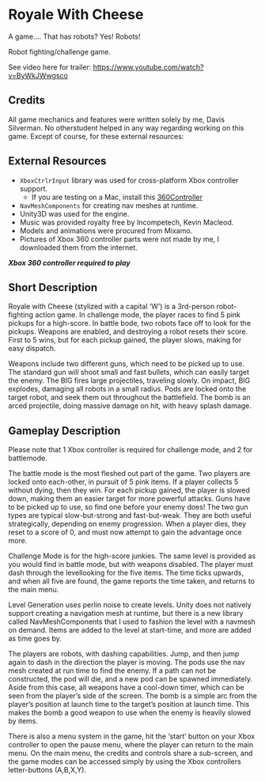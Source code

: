 # Royale With Cheese #

A game.... That has robots? Yes! Robots!

Robot fighting/challenge game.

See video here for trailer: https://www.youtube.com/watch?v=ByWkJWwgsco

## Credits ##

All game mechanics and features were written solely by me, Davis Silverman. No otherstudent helped in any way regarding working on this game. Except of course, for these external resources:

## External Resources ##

* `XboxCtrlrInput` library was used for cross-platform Xbox controller support.
    * If you are testing on a Mac, install this [360Controller](https://github.com/360Controller/360Controller/releases)
* `NavMeshComponents` for creating nav meshes at runtime.
* Unity3D was used for the engine.
* Music was provided royalty free by Incompetech, Kevin Macleod.
* Models and animations were procured from Mixamo.
* Pictures of Xbox 360 controller parts were not made by me, I downloaded them from the internet.

***Xbox 360 controller required to play***

## Short Description ##

Royale with Cheese (stylized with a capital ‘W’) is a 3rd-person robot-fighting
action game. In challenge mode, the player races to find 5 pink pickups for a
high-score. In battle bode, two robots face off to look for the pickups.
Weapons are enabled, and destroying a robot resets their score.
First to 5 wins, but for each pickup gained, the player slows,
making for easy dispatch.

Weapons include two different guns, which need to be picked up to use.
The standard gun will shoot small and fast bullets, which can easily target
the enemy. The BIG fires large projectiles, traveling slowly. On impact,
BIG explodes, damaging all robots in a small radius. Pods are locked onto
the target robot, and seek them out throughout the battlefield.
The bomb is an arced projectile, doing massive damage on hit,
with heavy splash damage.

## Gameplay Description ##

Please note that 1 Xbox controller is required for challenge mode,
and 2 for battlemode.

The battle mode is the most fleshed out part of the game.
Two players are locked onto each-other, in pursuit of 5 pink items.
If a player collects 5 without dying, then they win.
For each pickup gained, the player is slowed down, making them an easier
target for more powerful attacks. Guns have to be picked up to use,
so find one before your enemy does! The two gun types are typical
slow-but-strong and fast-but-weak. They are both useful strategically,
depending on enemy progression. When a player dies, they reset to a score of 0,
and must now attempt to gain the advantage once more.

Challenge Mode is for the high-score junkies. The same level is provided as you
would find in battle mode, but with weapons disabled.
The player must dash through the levellooking for the five items. The time ticks
upwards, and when all five are found, the game reports the time taken,
and returns to the main menu.

Level Generation uses perlin noise to create levels. Unity does not natively
support creating a navigation mesh at runtime, but there is a new library
called NavMeshComponents that I used to fashion the level with a navmesh on demand.
Items are added to the level at start-time, and more are added as time goes by.

The players are robots, with dashing capabilities. Jump, and then jump again to dash
in the direction the player is moving. The pods use the nav mesh created at run time
to find the enemy. If a path can not be constructed, the pod will die, and a new pod
can be spawned immediately. Aside from this case, all weapons have a cool-down timer,
which can be seen from the player’s side of the screen. The bomb is a simple arc from
the player’s position at launch time to the target’s position at launch time.
This makes the bomb a good weapon to use when the enemy is heavily slowed by items.

There is also a menu system in the game, hit the ‘start’ button on your Xbox controller
to open the pause menu, where the player can return to the main menu.
On the main menu, the credits and controls share a sub-screen, and the game modes
can be accessed simply by using the Xbox controllers letter-buttons (A,B,X,Y).

